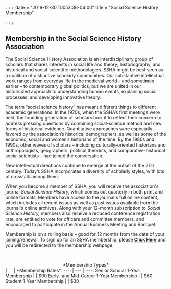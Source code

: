 +++
date = "2019-12-30T13:53:36-04:00"
title = "Social Science History Membership"

+++

## Membership in the Social Science History Association

The Social Science History Association is an interdisciplinary group of scholars that shares interests in social life and theory; historiography, and historical and social-scientific methodologies. SSHA might be best seen as a coalition of distinctive scholarly communities. Our substantive intellectual work ranges from everyday life in the medieval world – and sometimes earlier – to contemporary global politics, but we are united in our historicized approach to understanding human events, explaining social processes, and developing innovative theory.

The term “social science history” has meant different things to different academic generations. In the 1970s, when the SSHA’s first meetings were held, the founding generation of scholars took it to reflect their concern to address pressing questions by combining social-science method and new forms of historical evidence. Quantitative approaches were especially favored by the association’s historical demographers, as well as some of the economic, social and women’s historians of the time. By the 1980s and 1990s, other waves of scholars – including culturally-oriented historians and anthropologists, geographers, political theorists, and comparative-historical social scientists – had joined the conversation.

New intellectual directions continue to emerge at the outset of the 21st century. Today’s SSHA incorporates a diversity of scholarly styles, with lots of crosstalk among them.

When you become a member of SSHA, you will receive the association's journal *Social Science History,* which comes out quarterly in both print and online formats. Members have access to the journal's full online content, which includes all recent issues as well as past issues available from the journal's online archives. Along with your 12-month subscription to *Social Science History,* members also receive a reduced conference registration rate, are entitled to vote for officers and committee members, and encouraged to participate in the Annual Business Meeting and Banquet.

Membership is on a rolling basis – good for 12 months from the date of your joining/renewal. To sign up for an SSHA membership, please <a href="https://indianauniv-web.ungerboeck.com/mbd/mbd_p23_add_member.aspx?oc=10&cc=SSHA-MEMBER" target="_blank">**Click Here**</a> and you will be redirected to the membership webpage.

&emsp;

<center>*Membership Types*</center> | &emsp; | *Membership Rates*
:---: | --- | :---: 
Senior Scholar 1-Year Membership | | $90
Early- and Mid-Career 1-Year Membership | | $60
Student 1-Year Membership | | $30

&emsp;